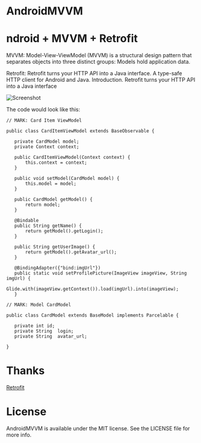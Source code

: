 # AndroidMVVM
<h1>ndroid + MVVM + Retrofit  </h1>

MVVM: Model-View-ViewModel (MVVM) is a structural design pattern that separates objects into three distinct groups: Models hold application data. 

Retrofit: Retrofit turns your HTTP API into a Java interface. A type-safe HTTP client for Android and Java. Introduction. Retrofit turns your HTTP API into a Java interface

![Screenshot](https://github.com/sharmadevelopers/AndroidMVVM/blob/master/MVVM.JPG?raw=true)


The code would look like this:

 ```
 // MARK: Card Item ViewModel
 
public class CardItemViewModel extends BaseObservable {

    private CardModel model;
    private Context context;

    public CardItemViewModel(Context context) {
        this.context = context;
    }

    public void setModel(CardModel model) {
        this.model = model;
    }

    public CardModel getModel() {
        return model;
    }

    @Bindable
    public String getName() {
        return getModel().getLogin();
    }

    public String getUserImage() {
        return getModel().getAvatar_url();
    }

    @BindingAdapter({"bind:imgUrl"})
    public static void setProfilePicture(ImageView imageView, String imgUrl) {
        Glide.with(imageView.getContext()).load(imgUrl).into(imageView);
    }
 ```



 ```
// MARK: Model CardModel

public class CardModel extends BaseModel implements Parcelable {

    private int id;
    private String  login;
    private String  avatar_url;
    
 }
 
 ```

# Thanks
[Retrofit](https://square.github.io/retrofit/)

# License

AndroidMVVM is available under the MIT license. See the LICENSE file for more info.

